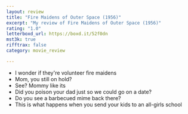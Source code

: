 ```yaml
---
layout: review
title: "Fire Maidens of Outer Space (1956)"
excerpt: "My review of Fire Maidens of Outer Space (1956)"
rating: "1.0"
letterboxd_url: https://boxd.it/52f0dn
mst3k: true
rifftrax: false
category: movie_review

---
```


* I wonder if they're volunteer fire maidens
* Mom, you still on hold?
* See? Mommy like its
* Did you poison your dad just so we could go on a date?
* Do you see a barbecued mime back there?
* This is what happens when you send your kids to an all-girls school